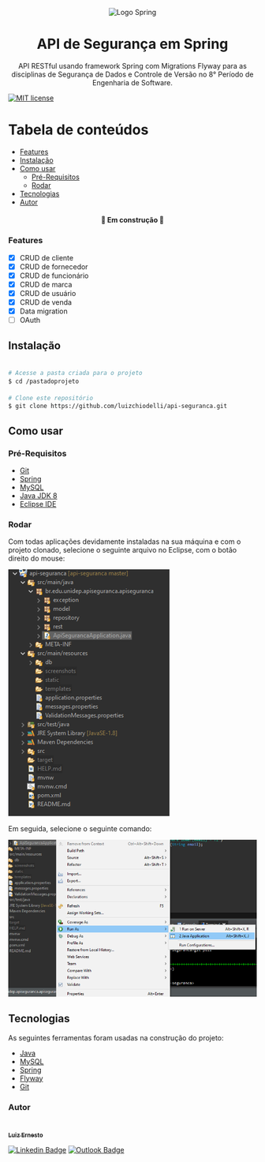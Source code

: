<p align="center">
  <img src="https://bgasparotto.com/wp-content/uploads/2017/12/spring-logo.png" alt="Logo Spring"/> 
</p>

<h1 align="center"> API de Segurança em Spring</h1>
<p align="center">
  API RESTful usando framework Spring com Migrations Flyway para as disciplinas de Segurança de Dados e Controle de Versão no 8° Período de Engenharia de Software.
</p>

[![MIT license](https://img.shields.io/badge/License-MIT-blue.svg)](https://lbesson.mit-license.org/)

Tabela de conteúdos
=================
<!--ts-->
   * [Features](#features)
   * [Instalação](#instalação)
   * [Como usar](#como-usar)
      * [Pré-Requisitos](#pré-requisitos)
      * [Rodar](#rodar)
   * [Tecnologias](#tecnologias)
   * [Autor](#autor)
<!--te-->

<h4 align="center"> 
	🚧 Em construção 🚧
</h4>

### Features

- [x] CRUD de cliente
- [x] CRUD de fornecedor
- [X] CRUD de funcionário
- [x] CRUD de marca
- [x] CRUD de usuário
- [X] CRUD de venda
- [X] Data migration
- [ ] OAuth

## Instalação

```bash

# Acesse a pasta criada para o projeto 
$ cd /pastadoprojeto

# Clone este repositório
$ git clone https://github.com/luizchiodelli/api-seguranca.git

```

## Como usar
### Pré-Requisitos

- [Git](https://git-scm.com)
- [Spring](https://spring.io)
- [MySQL](https://www.mysql.com)
- [Java JDK 8](https://www.oracle.com/br/java/technologies/javase/javase-jdk8-downloads.html)
- [Eclipse IDE](https://www.eclipse.org/downloads/)

### Rodar

Com todas aplicações devidamente instaladas na sua máquina e com o projeto clonado, selecione o seguinte arquivo no Eclipse, com o botão direito do mouse:

![imagem001](https://github.com/luizchiodelli/api-seguranca/blob/master/src/main/resources/screenshots/001.png)

Em seguida, selecione o seguinte comando:

![imagem002](https://github.com/luizchiodelli/api-seguranca/blob/master/src/main/resources/screenshots/002.png)

## Tecnologias

As seguintes ferramentas foram usadas na construção do projeto:

- [Java](https://www.java.com/pt-BR/)
- [MySQL](https://www.mysql.com)
- [Spring](https://spring.io)
- [Flyway](https://flywaydb.org/)
- [Git](https://git-scm.com)

### Autor

<a href="https://github.com/luizchiodelli">
 <img style="border-radius: 50%;" src="https://avatars3.githubusercontent.com/u/36956814?s=400&v=4" width="100px;" alt=""/>
 <br />
 <sub><b>Luiz Ernesto</b></sub></a> <a href="https://github.com/luizchiodelli//" title="GitHub"></a>

[![Linkedin Badge](https://img.shields.io/badge/-Luiz-blue?style=flat-square&logo=Linkedin&logoColor=white&link=https://www.linkedin.com/in/luizch/)](https://www.linkedin.com/in/luizch/) [![Outlook Badge](https://img.shields.io/badge/email--000?style=social&logo=microsoft-outlook&logoColor=0078d4&link=mailto:luizchiodelli@hotmail.com.com)](mailto:luizchiodelli@hotmail.com)
